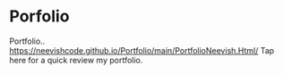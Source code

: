 # Porfolio
Portfolio..
https://neevishcode.github.io/Portfolio/main/PortfolioNeevish.Html/ Tap here for a quick review my portfolio.
